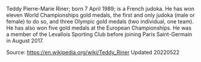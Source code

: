 Teddy Pierre-Marie Riner; born 7 April 1989; is a French judoka. He has won eleven World Championships gold medals, the first and only judoka (male or female) to do so, and three Olympic gold medals (two individual, one team). He has also won five gold medals at the European Championships. He was a member of the Levallois Sporting Club before joining Paris Saint-Germain in August 2017.

Source: https://en.wikipedia.org/wiki/Teddy_Riner
Updated 20220522